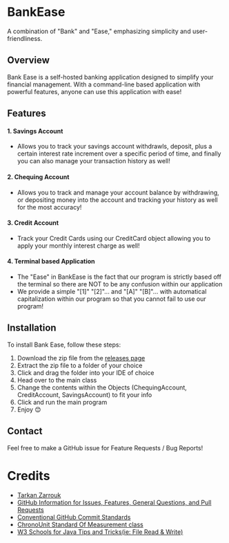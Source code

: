 # BankEase

A combination of "Bank" and "Ease," emphasizing simplicity and user-friendliness.

## Overview

Bank Ease is a self-hosted banking application designed to simplify your financial management. With a command-line based application with powerful features, anyone can use this application with ease!

## Features

#### 1. Savings Account
- Allows you to track your savings account withdrawls, deposit, plus a certain interest rate increment over a specific period of time, and finally you can also manage your transaction history as well!
#### 2. Chequing Account
- Allows you to track and manage your account balance by withdrawing, or depositing money into the account and tracking your history as well for the most accuracy!
#### 3. Credit Account
- Track your Credit Cards using our CreditCard object allowing you to apply your monthly interest charge as well!
#### 4. Terminal based Application
- The "Ease" in BankEase is the fact that our program is strictly based off the terminal so there are NOT to be any confusion within our application
- We provide a simple "[1]" "[2]"... and "[A]" "[B]"... with automatical capitalization within our program so that you cannot fail to use our program!

## Installation

To install Bank Ease, follow these steps:

1. Download the zip file from the [releases page](https:https://github.com/Tarkan-Zarrouk/CPT/releases)
2. Extract the zip file to a folder of your choice
3. Click and drag the folder into your IDE of choice
4. Head over to the main class
5. Change the contents within the Objects (ChequingAccount, CreditAccount, SavingsAccount) to fit your info
6. Click and run the main program
5. Enjoy 😊

## Contact

Feel free to make a GitHub issue for Feature Requests / Bug Reports!

# Credits
- [Tarkan Zarrouk](https://www.github.com/tarkan-zarrouk)
- [GitHub Information for Issues, Features, General Questions, and Pull Requests](https://docs.github.com/en/communities/using-templates-to-encourage-useful-issues-and-pull-requests/about-issue-and-pull-request-templates)
- [Conventional GitHub Commit Standards](https://www.conventionalcommits.org/en/v1.0.0/)
- [ChronoUnit Standard Of Measurement class](https://docs.oracle.com/en/java/javase/11/docs/api/java.base/java/time/temporal/ChronoUnit.html?is-external=true)
- [W3 Schools for Java Tips and Tricks(ie: File Read & Write)](https://www.w3schools.com/)
